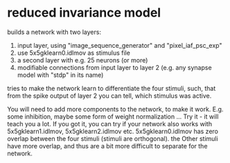 reduced invariance model
========================

builds a network with two layers:
1. input layer, using "image_sequence_generator" and "pixel_iaf_psc_exp"
2. use 5x5gklearn0.idlmov as stimulus file
3. a second layer with e.g. 25 neurons (or more)
4. modifiable connections from input layer to layer 2 (e.g. any synapse model
with "stdp" in its name)

tries to make the network learn to differentiate the four stimuli, such,
that from the spike output of layer 2 you can tell, which stimulus was active.

You will need to add more components to the network, to make it work. E.g.
some inhibition, maybe some form of weight normalization ...
Try it - it will teach you a lot.
If you got it, you can try if your network also works with 5x5gklearn1.idlmov,
5x5gklearn2.idlmov etc. 5x5gklearn0.idlmov has zero overlap between the four
stimuli (stimuli are orthogonal). the Other stimuli have more overlap, and
thus are a bit more difficult to separate for the network.